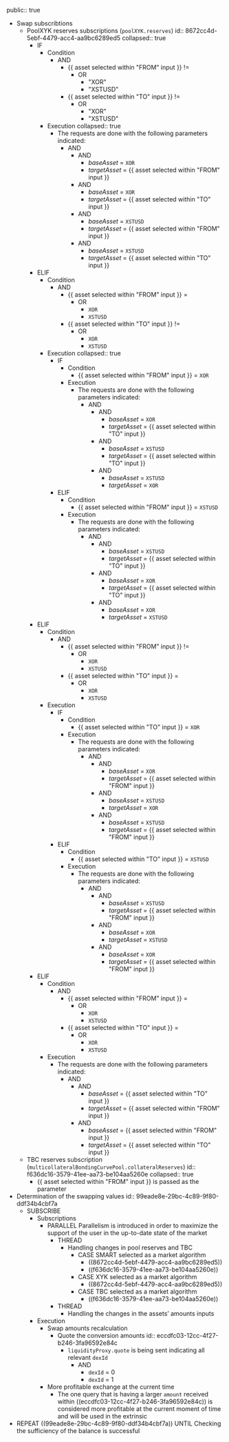 public:: true

- Swap subscribtions
	- PoolXYK reserves subscriptions (`poolXYK.reserves`)
	  id:: 8672cc4d-5ebf-4479-acc4-aa9bc6289ed5
	  collapsed:: true
		- IF
			- Condition
				- AND
					- {{ asset selected within "FROM" input }} !=
						- OR
							- "XOR"
							- "XSTUSD"
					- {{ asset selected within "TO" input }} !=
						- OR
							- "XOR"
							- "XSTUSD"
			- Execution
			  collapsed:: true
				- The requests are done with the following parameters indicated:
					- AND
						- AND
							- *baseAsset* = `XOR`
							- *targetAsset* = {{ asset selected within "FROM" input }}
						- AND
							- *baseAsset* = `XOR`
							- *targetAsset* = {{ asset selected within "TO" input }}
						- AND
							- *baseAsset* = `XSTUSD`
							- *targetAsset* = {{ asset selected within "FROM" input }}
						- AND
							- *baseAsset* = `XSTUSD`
							- *targetAsset* = {{ asset selected within "TO" input }}
		- ELIF
			- Condition
				- AND
					- {{ asset selected within "FROM" input }} =
						- OR
							- `XOR`
							- `XSTUSD`
					- {{ asset selected within "TO" input }} !=
						- OR
							- `XOR`
							- `XSTUSD`
			- Execution
			  collapsed:: true
				- IF
					- Condition
						- {{ asset selected within "FROM" input }} = `XOR`
					- Execution
						- The requests are done with the following parameters indicated:
							- AND
								- AND
									- *baseAsset* = `XOR`
									- *targetAsset* = {{ asset selected within "TO" input }}
								- AND
									- *baseAsset* = `XSTUSD`
									- *targetAsset* = {{ asset selected within "TO" input }}
								- AND
									- *baseAsset* = `XSTUSD`
									- *targetAsset* = `XOR`
				- ELIF
					- Condition
						- {{ asset selected within "FROM" input }} = `XSTUSD`
					- Execution
						- The requests are done with the following parameters indicated:
							- AND
								- AND
									- *baseAsset* = `XSTUSD`
									- *targetAsset* = {{ asset selected within "TO" input }}
								- AND
									- *baseAsset* = `XOR`
									- *targetAsset* = {{ asset selected within "TO" input }}
								- AND
									- *baseAsset* = `XOR`
									- *targetAsset* = `XSTUSD`
		- ELIF
			- Condition
				- AND
					- {{ asset selected within "FROM" input }} !=
						- OR
							- `XOR`
							- `XSTUSD`
					- {{ asset selected within "TO" input }} =
						- OR
							- `XOR`
							- `XSTUSD`
			- Execution
				- IF
					- Condition
						- {{ asset selected within "TO" input }} = `XOR`
					- Execution
						- The requests are done with the following parameters indicated:
							- AND
								- AND
									- *baseAsset* = `XOR`
									- *targetAsset* = {{ asset selected within "FROM" input }}
								- AND
									- *baseAsset* = `XSTUSD`
									- *targetAsset* = `XOR`
								- AND
									- *baseAsset* = `XSTUSD`
									- *targetAsset* = {{ asset selected within "FROM" input }}
				- ELIF
					- Condition
						- {{ asset selected within "TO" input }} = `XSTUSD`
					- Execution
						- The requests are done with the following parameters indicated:
							- AND
								- AND
									- *baseAsset* = `XSTUSD`
									- *targetAsset* = {{ asset selected within "FROM" input }}
								- AND
									- *baseAsset* = `XOR`
									- *targetAsset* = `XSTUSD`
								- AND
									- *baseAsset* = `XOR`
									- *targetAsset* = {{ asset selected within "FROM" input }}
		- ELIF
			- Condition
				- AND
					- {{ asset selected within "FROM" input }} =
						- OR
							- `XOR`
							- `XSTUSD`
					- {{ asset selected within "TO" input }} =
						- OR
							- `XOR`
							- `XSTUSD`
			- Execution
				- The requests are done with the following parameters indicated:
					- AND
						- AND
							- *baseAsset* = {{ asset selected within "TO" input }}
							- *targetAsset* = {{ asset selected within "FROM" input }}
						- AND
							- *baseAsset* = {{ asset selected within "FROM" input }}
							- *targetAsset* = {{ asset selected within "TO" input }}
	- TBC reserves subscription (`multicollateralBondingCurvePool.collateralReserves`)
	  id:: f636dc16-3579-41ee-aa73-be104aa5260e
	  collapsed:: true
		- {{ asset selected within "FROM" input }} is passed as the parameter
- Determination of the swapping values
  id:: 99eade8e-29bc-4c89-9f80-ddf34b4cbf7a
	- SUBSCRIBE
		- Subscriptions
			- PARALLEL Parallelism is introduced in order to maximize the support of the user in the up-to-date state of the market
				- THREAD
					- Handling changes in pool reserves and TBC
						- CASE SMART selected as a market algorithm
							- ((8672cc4d-5ebf-4479-acc4-aa9bc6289ed5))
							- ((f636dc16-3579-41ee-aa73-be104aa5260e))
						- CASE XYK selected as a market algorithm
							- ((8672cc4d-5ebf-4479-acc4-aa9bc6289ed5))
						- CASE TBC selected as a market algorithm
							- ((f636dc16-3579-41ee-aa73-be104aa5260e))
				- THREAD
					- Handling the changes in the assets’ amounts inputs
		- Execution
			- Swap amounts recalculation
				- Quote the conversion amounts
				  id:: eccdfc03-12cc-4f27-b246-3fa96592e84c
					- `liquidityProxy.quote` is being sent indicating all relevant `dexId`
						- AND
							- `dexId` = 0
							- `dexId` = 1
			- More profitable exchange at the current time
				- The one query that is having a larger `amount` received within ((eccdfc03-12cc-4f27-b246-3fa96592e84c)) is considered more profitable at the current moment of time and will be used in the extrinsic
- REPEAT ((99eade8e-29bc-4c89-9f80-ddf34b4cbf7a)) UNTIL Checking the sufficiency of the balance is successful